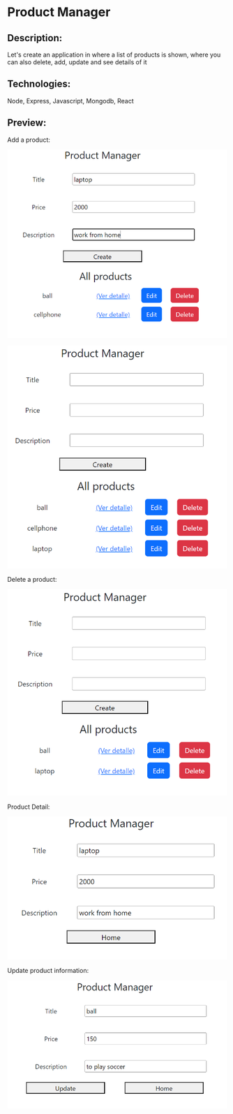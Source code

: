 # Product Manager

## Description:

Let's create an application in
where a list of products is shown, where you can also delete, add, update and see details of it


## Technologies:

Node, Express, Javascript, Mongodb, React

## Preview:

Add a product:


![alt text](./img/main.PNG "Image Title")

![alt text](./img/main2.PNG "Image Title")

Delete a product:

![alt text](./img/delete.PNG "Image Title")

Product Detail:

![alt text](./img/detail.PNG "Image Title")

Update product information:

![alt text](./img/update.PNG "Image Title")

